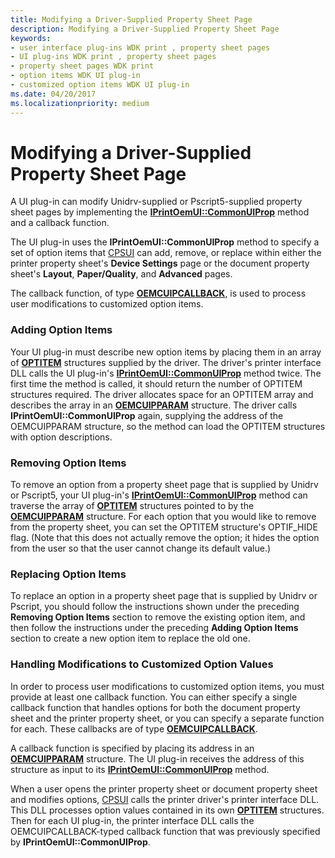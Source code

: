 ```yaml
---
title: Modifying a Driver-Supplied Property Sheet Page
description: Modifying a Driver-Supplied Property Sheet Page
keywords:
- user interface plug-ins WDK print , property sheet pages
- UI plug-ins WDK print , property sheet pages
- property sheet pages WDK print
- option items WDK UI plug-in
- customized option items WDK UI plug-in
ms.date: 04/20/2017
ms.localizationpriority: medium
---
```


# Modifying a Driver-Supplied Property Sheet Page





A UI plug-in can modify Unidrv-supplied or Pscript5-supplied property sheet pages by implementing the [**IPrintOemUI::CommonUIProp**](/windows-hardware/drivers/ddi/prcomoem/nf-prcomoem-iprintoemui-commonuiprop) method and a callback function.

The UI plug-in uses the **IPrintOemUI::CommonUIProp** method to specify a set of option items that [CPSUI](common-property-sheet-user-interface.md) can add, remove, or replace within either the printer property sheet's **Device Settings** page or the document property sheet's **Layout**, **Paper/Quality**, and **Advanced** pages.

The callback function, of type [**OEMCUIPCALLBACK**](/windows-hardware/drivers/ddi/printoem/nc-printoem-oemcuipcallback), is used to process user modifications to customized option items.

### <a href="" id="ddk-adding-option-items-gg"></a>Adding Option Items

Your UI plug-in must describe new option items by placing them in an array of [**OPTITEM**](/windows-hardware/drivers/ddi/compstui/ns-compstui-_optitem) structures supplied by the driver. The driver's printer interface DLL calls the UI plug-in's [**IPrintOemUI::CommonUIProp**](/windows-hardware/drivers/ddi/prcomoem/nf-prcomoem-iprintoemui-commonuiprop) method twice. The first time the method is called, it should return the number of OPTITEM structures required. The driver allocates space for an OPTITEM array and describes the array in an [**OEMCUIPPARAM**](/windows-hardware/drivers/ddi/printoem/ns-printoem-_oemcuipparam) structure. The driver calls **IPrintOemUI::CommonUIProp** again, supplying the address of the OEMCUIPPARAM structure, so the method can load the OPTITEM structures with option descriptions.

### <a href="" id="ddk-removing-option-items-gg"></a>Removing Option Items

To remove an option from a property sheet page that is supplied by Unidrv or Pscript5, your UI plug-in's [**IPrintOemUI::CommonUIProp**](/windows-hardware/drivers/ddi/prcomoem/nf-prcomoem-iprintoemui-commonuiprop) method can traverse the array of [**OPTITEM**](/windows-hardware/drivers/ddi/compstui/ns-compstui-_optitem) structures pointed to by the [**OEMCUIPPARAM**](/windows-hardware/drivers/ddi/printoem/ns-printoem-_oemcuipparam) structure. For each option that you would like to remove from the property sheet, you can set the OPTITEM structure's OPTIF\_HIDE flag. (Note that this does not actually remove the option; it hides the option from the user so that the user cannot change its default value.)

### <a href="" id="ddk-replacing-option-items-gg"></a>Replacing Option Items

To replace an option in a property sheet page that is supplied by Unidrv or Pscript, you should follow the instructions shown under the preceding **Removing Option Items** section to remove the existing option item, and then follow the instructions under the preceding **Adding Option Items** section to create a new option item to replace the old one.

### <a href="" id="ddk-handling-modifications-to-customized-option-values-gg"></a>Handling Modifications to Customized Option Values

In order to process user modifications to customized option items, you must provide at least one callback function. You can either specify a single callback function that handles options for both the document property sheet and the printer property sheet, or you can specify a separate function for each. These callbacks are of type [**OEMCUIPCALLBACK**](/windows-hardware/drivers/ddi/printoem/nc-printoem-oemcuipcallback).

A callback function is specified by placing its address in an [**OEMCUIPPARAM**](/windows-hardware/drivers/ddi/printoem/ns-printoem-_oemcuipparam) structure. The UI plug-in receives the address of this structure as input to its [**IPrintOemUI::CommonUIProp**](/windows-hardware/drivers/ddi/prcomoem/nf-prcomoem-iprintoemui-commonuiprop) method.

When a user opens the printer property sheet or document property sheet and modifies options, [CPSUI](common-property-sheet-user-interface.md) calls the printer driver's printer interface DLL. This DLL processes option values contained in its own [**OPTITEM**](/windows-hardware/drivers/ddi/compstui/ns-compstui-_optitem) structures. Then for each UI plug-in, the printer interface DLL calls the OEMCUIPCALLBACK-typed callback function that was previously specified by **IPrintOemUI::CommonUIProp**.

 

